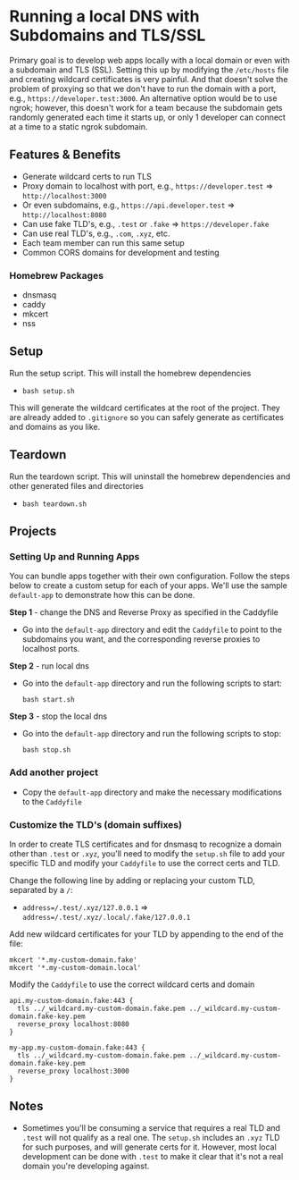 # Running a local DNS with Subdomains and TLS/SSL

Primary goal is to develop web apps locally with a local
domain or even with a subdomain and TLS (SSL). Setting this up by modifying the
`/etc/hosts` file and creating wildcard certificates is very painful. And that
doesn't solve the problem of proxying so that we don't have to run the domain
with a port, e.g., `https://developer.test:3000`. An alternative option would be to
use ngrok; however, this doesn't work for a team because the subdomain gets
randomly generated each time it starts up, or only 1 developer can connect at a time
to a static ngrok subdomain.

## Features & Benefits

- Generate wildcard certs to run TLS
- Proxy domain to localhost with port, e.g., `https://developer.test` => `http://localhost:3000`
- Or even subdomains, e.g., `https://api.developer.test` => `http://localhost:8080`
- Can use fake TLD's, e.g., `.test` or `.fake` => `https://developer.fake`
- Can use real TLD's, e.g., `.com`, `.xyz`, etc.
- Each team member can run this same setup
- Common CORS domains for development and testing

### Homebrew Packages

- dnsmasq
- caddy
- mkcert
- nss

## Setup
Run the setup script. This will install the homebrew dependencies
- `bash setup.sh`

This will generate the wildcard certificates at the root of the project. They
are already added to `.gitignore` so you can safely generate as certificates
and domains as you like.

## Teardown
Run the teardown script. This will uninstall the homebrew dependencies and other generated files and directories
- `bash teardown.sh`


## Projects

### Setting Up and Running Apps

You can bundle apps together with their own configuration.
Follow the steps below to create a custom setup for each of your apps.
We'll use the sample `default-app` to demonstrate how this can be done.

**Step 1** - change the DNS and Reverse Proxy as specified in the Caddyfile

- Go into the `default-app` directory and edit the `Caddyfile` to point 
  to the subdomains you want, and the corresponding reverse proxies to 
  localhost ports.

**Step 2** - run local dns

- Go into the `default-app` directory and run the following scripts to start:

  `bash start.sh`

**Step 3** - stop the local dns

- Go into the `default-app` directory and run the following scripts to stop:

  `bash stop.sh`

### Add another project

- Copy the `default-app` directory and make the necessary modifications to the `Caddyfile`

### Customize the TLD's (domain suffixes)

In order to create TLS certificates and for dnsmasq to recognize a domain other than
`.test` or `.xyz`, you'll need to modify the `setup.sh` file to add your specific
TLD and modify your `Caddyfile` to use the correct certs and TLD.

Change the following line by adding or replacing your custom TLD, separated by a `/`:

- `address=/.test/.xyz/127.0.0.1` => `address=/.test/.xyz/.local/.fake/127.0.0.1`

Add new wildcard certificates for your TLD by appending to the end of the file:

```
mkcert '*.my-custom-domain.fake'
mkcert '*.my-custom-domain.local'
```

Modify the `Caddyfile` to use the correct wildcard certs and domain

```
api.my-custom-domain.fake:443 {
  tls ../_wildcard.my-custom-domain.fake.pem ../_wildcard.my-custom-domain.fake-key.pem
  reverse_proxy localhost:8080
}

my-app.my-custom-domain.fake:443 {
  tls ../_wildcard.my-custom-domain.fake.pem ../_wildcard.my-custom-domain.fake-key.pem
  reverse_proxy localhost:3000
}
```

## Notes

- Sometimes you'll be consuming a service that requires a real TLD and `.test`
  will not qualify as a real one. The `setup.sh` includes an `.xyz` TLD
  for such purposes, and will generate certs for it. However, most local 
  development can be done with `.test` to make it clear that it's not a 
  real domain you're developing against.
